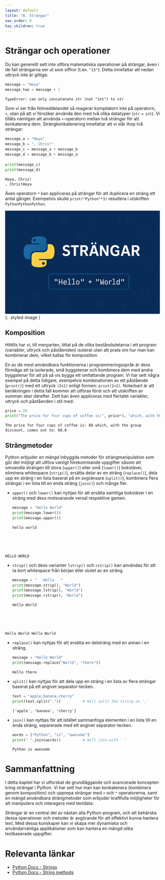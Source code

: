 ```yaml
---
layout: default
title: "8. Strängar"
nav_order: 9
has_children: true
---
```


# Strängar och operationer
Du kan generellt sett inte utföra matematiska operationer på strängar, även i de fall strängarna ser ut som siffror (t.ex. `"15"`). Detta innefattar att nedan uttryck inte är giltiga:
```python
message = "Heya"
message_two = message + 1
```
<div class="code-example" markdown="1">
<pre><code>TypeError: can only concatenate str (not "int") to str</code></pre>
</div>

Som vi ser från felmeddelandet så reagerar kompilatorn inte på operatorn, `+`, utan på att vi försöker använda den med två olika datatyper (`str` + `int`). Vi tillåts nämligen att använda `+`-operatorn mellan två strängar för att konkatenera dem. Strängkonkatenering innefattar att vi slår ihop två strängar:
```python
message_a = "Heya"
message_b = ", Chris!"
message_c = message_a + message_b
message_d = message_b + message_a

print(message_c)
print(message_d)
```
<div class="code-example" markdown="1">
<pre><code>Heya, Chris!
, Chris!Heya</code></pre>
</div>

Även operatorn `*` kan appliceras på strängar för att duplicera en sträng ett antal gånger. Exempelvis skulle `print("Python"*3)` resultera i utskriften `PythonPythonPython`.

![Strings](../../assets/images/banners/ch8.png){: .styled-image }

## Komposition
Hittills har vi, till merparten, tittat på de olika beståndsdelarna i ett program (variabler, uttryck och påståenden) isolerat utan att prata om hur man kan kombinerar dem, vilket kallas för _komposition_.

En av de mest användbara funktionerna i programmeringsspråk är dess förmåga att ta isolerade, små byggstenar och kombinera dem med andra byggstenar för att på så vis bygga ett omfattande program. Vi har sett några exempel på detta tidigare, exempelvis kombinationen av ett påstående (`print()`) med ett uttryck `(2+2)` enligt formen: `print(2+2)`. Noterbart är att beräkningen i detta fall kommer att utföras först och att utskriften av summan sker därefter. Dett kan även appliceras med flertalet variabler, uttryck och påståenden i stil med:
```python
price = 20
print("The price for four cups of coffee is:", price*4, "which, with the group discount, comes out to:", price*4 - ((price*4)/100)*15)
```
<div class="code-example" markdown="1">
<pre><code>The price for four cups of coffee is: 80 which, with the group discount, comes out to: 68.0</code></pre>
</div>

## Strängmetoder
Python erbjuder en mängd inbyggda metoder för strängmanipulation som gör det möjligt att utföra vanligt förekommande uppgifter såsom att omvandla strängen till stora (`upper()`) eller små (`lower()`) bokstäver, eliminera whitespace (`strip()`), ersätta delar av en sträng (`replace()`), dela upp en sträng i en lista baserat på en avgränsare (`split()`), kombinera flera strängar i en lista till en enda sträng (`join()`) och många fler.

- `upper()` och `lower()` kan nyttjas för att ersätta samtliga bokstäver i en sträng med dess motsvarande versal respektive gemen.
   ```python
   message = "Hello World"
   print(message.lower())                      
   print(message.upper())                       
   ```
   <div class="code-example" markdown="1">
   <pre><code>hello world
HELLO WORLD
   </code></pre>
   </div>

* `strip()` och dess varianter `lstrip()` och `rstrip()` kan användas för att ta bort whitespace från början eller slutet av en sträng.
   ```python
   message = "   Hello   "
   print(message.strip(), "World")                       
   print(message.lstrip(), "World")  
   print(message.rstrip(), "World")                    
   ```
   <div class="code-example" markdown="1">
   <pre><code>Hello World
Hello    World
   Hello World</code></pre>
   </div>

* `replace()` kan nyttjas för att ersätta en delsträng med en annan i en sträng.
   ```python
   message = "Hello World"
   print(message.replace("World", "there"))                         
   ```
   <div class="code-example" markdown="1">
   <pre><code>Hello there</code></pre>
   </div>

* `split()` kan nyttjas för att dela upp en sträng i en lista av flera strängar baserat på ett angivet separator-tecken. 
   ```python
   text = "apple,banana,cherry"
   print(text.split(","))          # Will split the string on ','                  
   ```
   <div class="code-example" markdown="1">
   <pre><code>['apple', 'banana', 'cherry']</code></pre>
   </div>

* `join()` kan nyttjas för att istället sammanfoga elementen i en lista till en enda sträng, separerade med ett angivet separator-tecken.
   ```python
   words = ["Python", "is", "awesome"]
   print(" ".join(words))          # Will join with ' '               
   ```
   <div class="code-example" markdown="1">
   <pre><code>Python is awesome</code></pre>
   </div>

# Sammanfattning
I detta kapitel har vi utforskat de grundläggande och avancerade koncepten kring strängar i Python. Vi har sett hur man kan konkatenera (kombinera genom komposition) och upprepa strängar med `+` och `*` operatorerna, samt en mängd användbara strängmetoder som erbjuder kraftfulla möjligheter för att manipulera och interagera med textdata.

Strängar är en central del av nästan alla Python-program, och att behärska dessa operationer och metoder är avgörande för att effektivt kunna hantera text. Med dessa kunskaper kan vi skapa mer dynamiska och användarvänliga applikationer som kan hantera en mängd olika textbaserade uppgifter.

# Relevanta länkar
* [Python Docs - Strings](https://docs.python.org/3/library/stdtypes.html#text-sequence-type-str)
* [Python Docs - String methods](https://docs.python.org/3/library/stdtypes.html#string-methods)